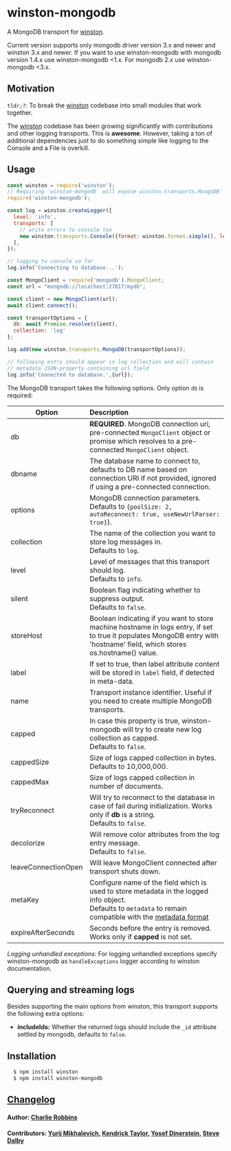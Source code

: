 # winston-mongodb

A MongoDB transport for [winston][0].

Current version supports only mongodb driver version 3.x and newer and winston 3.x and newer.
If you want to use winston-mongodb with mongodb version 1.4.x use winston-mongodb <1.x. 
For mongodb 2.x use winston-mongodb <3.x.

## Motivation
`tldr;?`: To break the [winston][0] codebase into small modules that work
together.

The [winston][0] codebase has been growing significantly with contributions and
other logging transports. This is **awesome**. However, taking a ton of
additional dependencies just to do something simple like logging to the Console
and a File is overkill.  

## Usage
``` js
const winston = require('winston');
// Requiring `winston-mongodb` will expose winston.transports.MongoDB`
require('winston-mongodb');

const log = winston.createLogger({
  level: 'info',
  transports: [
    // write errors to console too
    new winston.transports.Console({format: winston.format.simple(), level:'error'})
  ],
});

// logging to console so far
log.info('Connecting to database...');

const MongoClient = require('mongodb').MongoClient;
const url = "mongodb://localhost:27017/mydb";

const client = new MongoClient(url);
await client.connect();

const transportOptions = {
  db: await Promise.resolve(client),
  collection: 'log'
};

log.add(new winston.transports.MongoDB(transportOptions));

// following entry should appear in log collection and will contain
// metadata JSON-property containing url field
log.info('Connected to database.',{url});

```

The MongoDB transport takes the following options. Only option `db` is required:

| Option |  Description                                     |
| ------ | :----------------------------------------------- |
| db     | **REQUIRED**. MongoDB connection uri, pre-connected `MongoClient` object or promise which resolves to a pre-connected `MongoClient` object. |
| dbname | The database name to connect to, defaults to DB name based on connection URI if not provided, ignored if using a pre-connected connection. |
| options| MongoDB connection parameters.<br/>Defaults to `{poolSize: 2, autoReconnect: true, useNewUrlParser: true}`). |
| collection | The name of the collection you want to store log messages in.<br/>Defaults to `log`. |
| level  | Level of messages that this transport should log.<br/>Defaults to `info`. |
| silent | Boolean flag indicating whether to suppress output.<br/>Defaults to `false`. |
| storeHost | Boolean indicating if you want to store machine hostname in logs entry, if set to true it populates MongoDB entry with 'hostname' field, which stores os.hostname() value. |
| label  | If set to true, then label attribute content will be stored in `label` field, if detected in meta-data. |
| name | Transport instance identifier. Useful if you need to create multiple MongoDB transports. |
| capped | In case this property is true, winston-mongodb will try to create new log collection as capped.<br/>Defaults to `false`. |
| cappedSize | Size of logs capped collection in bytes.<br/>Defaults to 10,000,000. |
| cappedMax | Size of logs capped collection in number of documents. |
| tryReconnect | Will try to reconnect to the database in case of fail during initialization. Works only if __db__ is a string.<br/>Defaults to `false`. |
| decolorize | Will remove color attributes from the log entry message.<br/>Defaults to `false`. |
| leaveConnectionOpen| Will leave MongoClient connected after transport shuts down. |
| metaKey | Configure name of the field which is used to store metadata in the logged info object.<br/>Defaults to `metadata` to remain compatible with the [metadata format](https://github.com/winstonjs/logform/blob/master/examples/metadata.js) |
| expireAfterSeconds |Seconds before the entry is removed. Works only if __capped__ is not set. |

*Logging unhandled exceptions:* For logging unhandled exceptions specify
winston-mongodb as `handleExceptions` logger according to winston documentation.

## Querying and streaming logs

Besides supporting the main options from winston, this transport supports the
following extra options:

* __includeIds:__ Whether the returned logs should include the `_id` attribute
settled by mongodb, defaults to `false`.

## Installation

``` bash
  $ npm install winston
  $ npm install winston-mongodb
```

## [Changelog](https://github.com/winstonjs/winston-mongodb/releases)

#### Author: [Charlie Robbins](http://blog.nodejitsu.com)
#### Contributors: [Yurij Mikhalevich](https://github.com/yurijmikhalevich), [Kendrick Taylor](https://github.com/sktaylor), [Yosef Dinerstein](https://github.com/yosefd), [Steve Dalby](https://github.com/stevedalby)

[0]: https://github.com/winstonjs/winston
